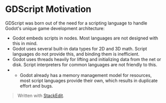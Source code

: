 # GDScript Motivation
GDScript was born out of the need for a scripting language to handle Godot's unique game development architecture:

 - Godot embeds scripts in nodes. Most languages are not designed with this in mind.
- Godot uses several built-in data types for 2D and 3D math. Script languages do not provide this, and binding them is inefficient.
- Godot uses threads heavily for lifting and initializing data from the net or disk. Script interpreters for common languages are not friendly to this.
- -   Godot already has a memory management model for resources, most script languages provide their own, which results in duplicate effort and bugs.
> Written with [StackEdit](https://stackedit.io/).
<!--stackedit_data:
eyJoaXN0b3J5IjpbMTAxNTk4MTIyNF19
-->